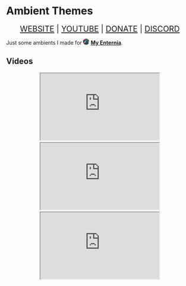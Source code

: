 # Ambient Themes

<div align="center" style="font-size: 150%;">
<a class="ct_button" href="https://ceterai.github.io/Workshop/Music">WEBSITE</a> | <a class="ct_button" href="https://www.youtube.com/@ceterai">YOUTUBE</a> | <a class="ct_button" href="https://buymeacoffee.com/ceterai">DONATE</a> | <a class="ct_button" href="https://discord.gg/gGEwZ5vbgr">DISCORD</a>
</div>

Just some ambients I made for ![ ](https://raw.githubusercontent.com/Ceterai/Enternia/main/interface/bookmarks/icons/ct_alterash_planet.png) **[My Enternia](https://ceterai.github.io/MyEnternia/)**.

## Videos

<div align="center">
<iframe class="ct_card" width="320" height="180" title="Ambient: Ceterai - Orchid's Tears | A Little Star on YouTube"
src="https://www.youtube.com/embed/hUmIY37Tqik">
</iframe>
<iframe class="ct_card" width="320" height="180" title="Ambient: Ceterai - Mira | A Little Star on YouTube"
src="https://www.youtube.com/embed/ST4YxugM2g8">
</iframe>
<iframe class="ct_card" width="320" height="180" title="Ambient: Ceterai - Verest | A Little Star on YouTube"
src="https://www.youtube.com/embed/YAItWvKtn_Q">
</iframe>
</div>
